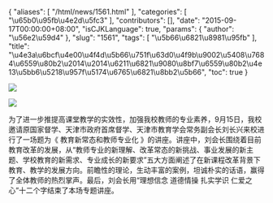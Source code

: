 {
    "aliases": [
        "/html/news/1561.html"
    ],
    "categories": [
        "\u65b0\u95fb\u4e2d\u5fc3"
    ],
    "contributors": [],
    "date": "2015-09-17T00:00:00+08:00",
    "isCJKLanguage": true,
    "params": {
        "author": "\u56e2\u59d4"
    },
    "slug": "1561",
    "tags": [
        "\u5b66\u6821\u8981\u95fb"
    ],
    "title": "\u4e3a\u6bcf\u4e00\u4f4d\u5b66\u751f\u63d0\u4f9b\u9002\u5408\u7684\u6559\u80b2\u2014\u2014\u6211\u6821\u9080\u8bf7\u6559\u80b2\u4e13\u5bb6\u5218\u957f\u5174\u6765\u6821\u8bb2\u5b66",
    "toc": true
}

![](https://cdn.tfls.online/mirror/full/e263dd6b87b0cf9d1a9f76a9958bcef19f9aff60.jpg)




![](https://cdn.tfls.online/mirror/full/a5476d975a14e1aaa676febb8415158115da3d63.jpg)




  





为了进一步推提高课堂教学的实效性，加强我校教师的专业素养，9月15日，我校邀请原国家督学、天津市政府首席督学、天津市教育学会常务副会长刘长兴来校进行了一场题为《 教育新常态和教师专业化 》的讲座。讲座中，刘会长围绕着目前教育改革的发展，从“教师专业的新理解、改革常态的新挑战、事业发展的新主题、学校教育的新需求、专业成长的新要求”五大方面阐述了在新课程改革背景下教育、教学的发展方向。前瞻性的理论，生动丰富的案例，坦诚朴实的话语，赢得了全体教师的热烈掌声。最后，刘会长用“理想信念 道德情操 扎实学识 仁爱之心”十二个字结束了本场专题讲座。




  



